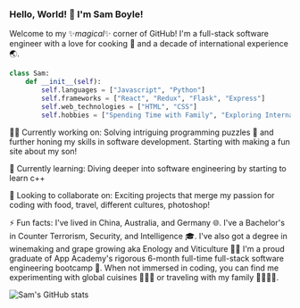 ### Hello, World! 👋 I'm Sam Boyle!

Welcome to my ✨_magical_✨ corner of GitHub! I'm a full-stack software engineer with a love for cooking 🍳 and a decade of international experience 🌏.

```python
class Sam:
    def __init__(self):
        self.languages = ["Javascript", "Python"]
        self.frameworks = ["React", "Redux", "Flask", "Express"]
        self.web_technologies = ["HTML", "CSS"]
        self.hobbies = ["Spending Time with Family", "Exploring International Cuisines", "Traveling", "Scuba Diving", "Skiing", "Skydiving", "Golf", "Video Games"]
```
🧑‍💻 Currently working on:
Solving intriguing programming puzzles 🧩 and further honing my skills in software development. Starting with making a fun site about my son!

🌱 Currently learning:
Diving deeper into software engineering by starting to learn c++

👯 Looking to collaborate on:
Exciting projects that merge my passion for coding with food, travel, different cultures, photoshop!

⚡ Fun facts:
I've lived in China, Australia, and Germany 🌐.
I've a Bachelor's in Counter Terrorism, Security, and Intelligence 🎓.
I've also got a degree in winemaking and grape growing aka Enology and Viticulture 🍇🍷
I'm a proud graduate of App Academy's rigorous 6-month full-time full-stack software engineering bootcamp 🎉.
When not immersed in coding, you can find me experimenting with global cuisines 🌮🍣🍝 or traveling with my family 👨‍👩‍👧‍👦.

![Sam's GitHub stats](https://github-readme-stats.vercel.app/api?username=sboyle05&show_icons=true&theme=radical)


